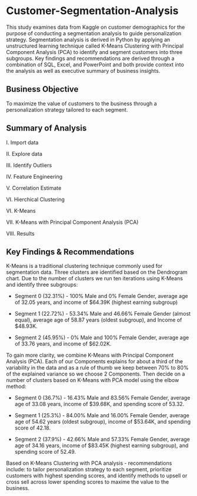 # Customer-Segmentation-Analysis

This study examines data from Kaggle on customer demographics for the purpose of conducting a segmentation analysis to guide personalization strategy. Segmentation analysis is derived in Python by applying an unstructured learning technique called K-Means Clustering with Principal Component Analysis (PCA) to identify and segment customers into three subgroups. Key findings and recommendations are derived through a combination of SQL, Excel, and PowerPoint and both provide context into the analysis as well as executive summary of business insights.

## Business Objective
To maximize the value of customers to the business through a personalization strategy tailored to each segment.

## Summary of Analysis
I.   Import data

II.  Explore data

III. Identify Outliers

IV.  Feature Engineering

V.   Correlation Estimate

VI.  Hierchical Clustering

VI.  K-Means

VII. K-Means with Principal Component Analysis (PCA)

VIII. Results


## Key Findings & Recommendations
K-Means is a traditional clustering technique commonly used for segmentation data. Three clusters are identified based on the Dendrogram chart. Due to the number of clusters we run ten iterations using K-Means and identify three subgroups: 

- Segment 0 (32.31%) - 100% Male and 0% Female Gender, average age of 32.05 years, and income of $64.39K (highest earning subgroup)

- Segment 1 (22.72%) - 53.34% Male and 46.66% Female Gender (almost equal), average age of 58.87 years (oldest subgroup), and Income of $48.93K.

- Segment 2 (45.95%) - 0% Male and 100% Female Gender, average age of 33.76 years, and income of $62.02K.


To gain more clarity, we combine K-Means with Principal Component Analysis (PCA). Each of our Components explains for about a third of the variability in the data and as a rule of thumb we keep between 70% to 80% of the explained variance so we choose 2 Components. Then decide on a number of clusters based on K-Means with PCA model using the elbow method:

- Segment 0 (36.7%) - 16.43% Male and 83.56% Female Gender, average age of 33.08 years, income of $39.68K, and spending score of 53.32.

- Segment 1 (25.3%) - 84.00% Male and 16.00% Female Gender, average age of 54.62 years (oldest subgroup), income of $53.64K, and spending score of 42.18.

- Segment 2 (37.9%) - 42.66% Male and 57.33% Female Gender, average age of 34.16 years, income of $83.45K (highest earning subgroup), and spending score of 52.49.


Based on K-Means Clustering with PCA analysis - recommendations include: to tailor personalization strategy to each segment, prioritize customers with highest spending scores, and identify methods to upsell or cross sell across lower spending scores to maxime the value to the business.

